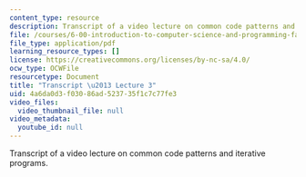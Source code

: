 ```yaml
---
content_type: resource
description: Transcript of a video lecture on common code patterns and iterative programs.
file: /courses/6-00-introduction-to-computer-science-and-programming-fall-2008/4a6da0d3f03086ad523735f1c7c77fe3_6-00F08-L03.pdf
file_type: application/pdf
learning_resource_types: []
license: https://creativecommons.org/licenses/by-nc-sa/4.0/
ocw_type: OCWFile
resourcetype: Document
title: "Transcript \u2013 Lecture 3"
uid: 4a6da0d3-f030-86ad-5237-35f1c7c77fe3
video_files:
  video_thumbnail_file: null
video_metadata:
  youtube_id: null
---
```

Transcript of a video lecture on common code patterns and iterative programs.